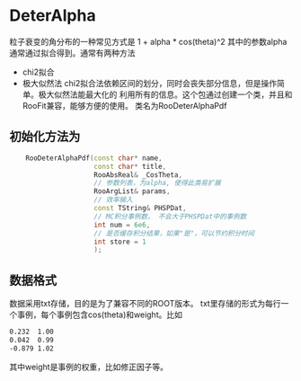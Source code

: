 # DeterAlpha
粒子衰变的角分布的一种常见方式是
		1 + alpha * cos(theta)^2
其中的参数alpha通常通过拟合得到。通常有两种方法
* chi2拟合
* 极大似然法
chi2拟合法依赖区间的划分，同时会丧失部分信息，但是操作简单。极大似然法能最大化的
利用所有的信息。这个包通过创建一个类，并且和RooFit兼容，能够方便的使用。
类名为RooDeterAlphaPdf
## 初始化方法为
```c++
    RooDeterAlphaPdf(const char* name, 
                     const char* title, 
                     RooAbsReal& _CosTheta,
                     // 参数列表，为alpha, 使得此类易扩展
                     RooArgList& params, 
                     // 效率输入
                     const TString& PHSPDat, 
                     // MC积分事例数， 不会大于PHSPDat中的事例数
                     int num = 6e6, 
                     // 是否缓存积分结果，如果"是"，可以节约积分时间
                     int store = 1
                     ); 
```
## 数据格式
数据采用txt存储，目的是为了兼容不同的ROOT版本。
txt里存储的形式为每行一个事例，每个事例包含cos(theta)和weight。比如
```txt
0.232  1.00
0.042  0.99
-0.879 1.02
```
其中weight是事例的权重，比如修正因子等。

